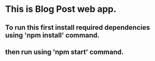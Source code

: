 # This is Blog Post web app.

## To run this first install required dependencies using 'npm install' command.
## then run using 'npm start' command.